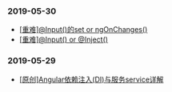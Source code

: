 ### 2019-05-30
- [[重难]@Input()的set or ngOnChanges()](Input的set还是ngOnChanges.md)
- [[重难]@Input() or @Inject()](InputorInjectable.md)


### 2019-05-29
- [[原创]Angular依赖注入(DI)与服务service详解](Angular依赖注入与服务service详解.md)




